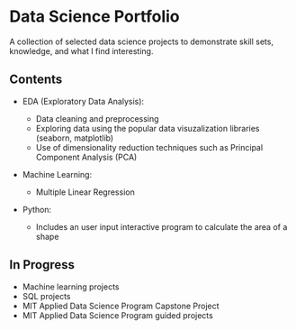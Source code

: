 # Data Science Portfolio
A collection of selected data science projects to demonstrate skill sets, knowledge, and what I find interesting.

## Contents
* EDA (Exploratory Data Analysis):
  * Data cleaning and preprocessing
  * Exploring data using the popular data visuzalization libraries (seaborn, matplotlib)
  * Use of dimensionality reduction techniques such as Principal Component Analysis (PCA)
 
* Machine Learning: 
  * Multiple Linear Regression

* Python: 
  * Includes an user input interactive program to calculate the area of a shape


## In Progress
* Machine learning projects
* SQL projects
* MIT Applied Data Science Program Capstone Project
* MIT Applied Data Science Program guided projects
